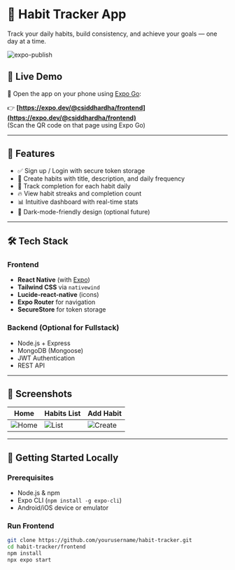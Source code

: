 # 📱 Habit Tracker App

Track your daily habits, build consistency, and achieve your goals — one day at a time.

![expo-publish](https://img.shields.io/badge/Live%20App%20Expo-blue?style=for-the-badge)

## 🔗 Live Demo

📲 Open the app on your phone using [Expo Go](https://expo.dev/go):

👉 **[https://expo.dev/@csiddhardha/frontend](https://expo.dev/@csiddhardha/frontend)**  
(Scan the QR code on that page using Expo Go)

---

## 🧠 Features

- ✅ Sign up / Login with secure token storage
- 📆 Create habits with title, description, and daily frequency
- 🔁 Track completion for each habit daily
- 🔥 View habit streaks and completion count
- 📊 Intuitive dashboard with real-time stats
- 🌙 Dark-mode-friendly design (optional future)

---

## 🛠 Tech Stack

### Frontend
- **React Native** (with [Expo](https://expo.dev/))
- **Tailwind CSS** via `nativewind`
- **Lucide-react-native** (icons)
- **Expo Router** for navigation
- **SecureStore** for token storage

### Backend (Optional for Fullstack)
- Node.js + Express
- MongoDB (Mongoose)
- JWT Authentication
- REST API

---

## 📸 Screenshots

| Home | Habits List | Add Habit |
|------|-------------|-----------|
| ![Home](https://via.placeholder.com/200x400?text=Welcome+Page) | ![List](https://via.placeholder.com/200x400?text=Habits+List) | ![Create](https://via.placeholder.com/200x400?text=Create+Habit) |

---

## 🚀 Getting Started Locally

### Prerequisites

- Node.js & npm
- Expo CLI (`npm install -g expo-cli`)
- Android/iOS device or emulator

### Run Frontend

```bash
git clone https://github.com/yourusername/habit-tracker.git
cd habit-tracker/frontend
npm install
npx expo start
